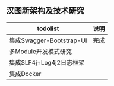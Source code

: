 ## 汉图新架构及技术研究

|  todolist   | 说明  |
|  ----  | ----  |
| 集成Swagger-Bootstrap-UI  | 完成 | 
| 多Module开发模式研究 |  |
| 集成SLF4j+Log4j2日志框架  |  |
| 集成Docker  |    |

